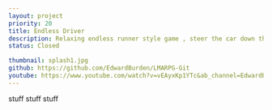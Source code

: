 ```yaml
---
layout: project
priority: 20
title: Endless Driver
description: Relaxing endless runner style game , steer the car down the road avoiding cars and obstacles
status: Closed

thumbnail: splash1.jpg
github: https://github.com/EdwardBurden/LMARPG-Git
youtube: https://www.youtube.com/watch?v=vEAyxKp1YTc&ab_channel=EdwardBurden
---
```


stuff stuff stuff